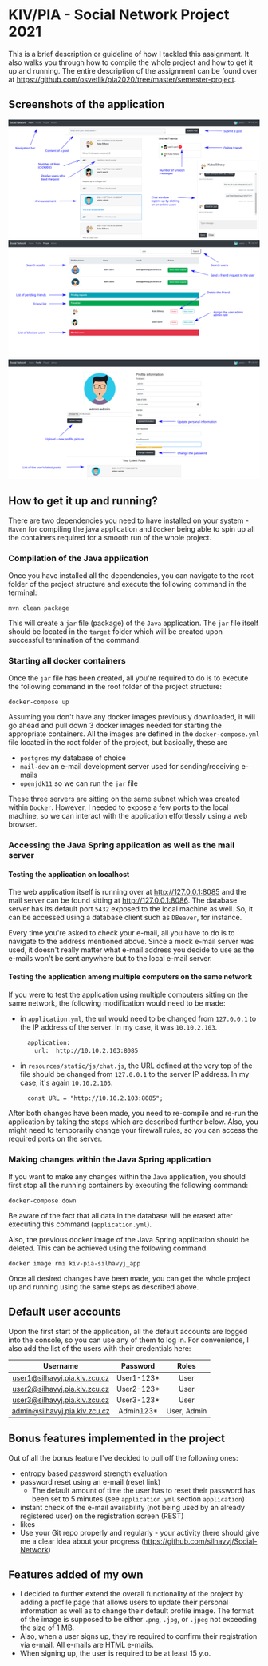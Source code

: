 # KIV/PIA - Social Network Project 2021

This is a brief description or guideline of how I tackled this assignment. It also walks you through how to compile the whole project and how to get it up and running. The entire description of the assignment can be found over at https://github.com/osvetlik/pia2020/tree/master/semester-project.

## Screenshots of the application

![Screenshot](doc/01.svg)
![Screenshot](doc/02.svg)
![Screenshot](doc/03.svg)

## How to get it up and running?

There are two dependencies you need to have installed on your system - `Maven` for compiling the java application and `Docker` being able to spin up all the containers required for a smooth run of the whole project.

### Compilation of the Java application

Once you have installed all the dependencies, you can navigate to the root folder of the project structure and execute the following command in the terminal:

```
mvn clean package
```

This will create a `jar` file (package) of the `Java` application. The `jar` file itself should be located in the `target` folder which will be created upon successful termination of the command.

### Starting all docker containers

Once the `jar` file has been created, all you're required to do is to execute the following command in the root folder of the project structure:

```
docker-compose up
```

Assuming you don't have any docker images previously downloaded, it will go ahead and pull down 3 docker images needed for starting the appropriate containers. All the images are defined in the `docker-compose.yml` file located in the root folder of the project, but basically, these are

- `postgres` my database of choice
- `mail-dev` an e-mail development server used for sending/receiving e-mails
- `openjdk11` so we can run the `jar` file

These three servers are sitting on the same subnet which was created within `Docker`. However, I needed to expose a few ports to the local machine, so we can interact with the application effortlessly using a web browser.

### Accessing the Java Spring application as well as the mail server

#### Testing the application on localhost

The web application itself is running over at http://127.0.0.1:8085 and the mail server can be found sitting at http://127.0.0.1:8086. The database server has its default port `5432` exposed to the local machine as well. So, it can be accessed using a database client such as `DBeaver`, for instance.

Every time you're asked to check your e-mail, all you have to do is to navigate to the address mentioned above. Since a mock e-mail server was used, it doesn't really matter what e-mail address you decide to use as the e-mails won't be sent anywhere but to the local e-mail server.

#### Testing the application among multiple computers on the same network

If you were to test the application using multiple computers sitting on the same network, the following modification would need to be made:

- in `application.yml`, the url would need to be changed from `127.0.0.1` to the IP address of the server. In my case, it was `10.10.2.103`.
  ```
    application:
      url:  http://10.10.2.103:8085
  ```

- in `resources/static/js/chat.js`, the URL defined at the very top of the file should be changed from `127.0.0.1` to the server IP address. In my case, it's again `10.10.2.103`.
  ```
    const URL = "http://10.10.2.103:8085";
  ```

After both changes have been made, you need to re-compile and re-run the application by taking the steps which are described further below. Also, you might need to temporarily change your firewall rules, so you can access the required ports on the server.

### Making changes within the Java Spring application

If you want to make any changes within the `Java` application, you should first stop all the running containers by executing the following command:

```
docker-compose down
```

Be aware of the fact that all data in the database will be erased after executing this command (`application.yml`).

Also, the previous docker image of the Java Spring application should be deleted. This can be achieved using the following command.

```
docker image rmi kiv-pia-silhavyj_app
```

Once all desired changes have been made, you can get the whole project up and running using the same steps as described above. 

## Default user accounts

Upon the first start of the application, all the default accounts are logged into the console, so you can use any of them to log in. For convenience, I also add the list of the users with their credentials here:

| Username | Password | Roles |
| :---: | :---: | :---: |
| user1@silhavyj.pia.kiv.zcu.cz | User1-123*  | User
| user2@silhavyj.pia.kiv.zcu.cz | User2-123*  | User
| user3@silhavyj.pia.kiv.zcu.cz | User3-123*  | User
| admin@silhavyj.pia.kiv.zcu.cz | Admin123*  | User, Admin

## Bonus features implemented in the project

Out of all the bonus feature I've decided to pull off the following ones:

- entropy based password strength evaluation
- password reset using an e-mail (reset link)
  - The default amount of time the user has to reset their password has been set to 5 minutes (see `application.yml` section `application`)
- instant check of the e-mail availability (not being used by an already registered user) on the registration screen (REST)
- likes
- Use your Git repo properly and regularly - your activity there should give me a clear idea about your progress (https://github.com/silhavyj/Social-Network)


## Features added of my own

- I decided to further extend the overall functionality of the project by adding a profile page that allows users to update their personal information as well as to change their default profile image. The format of the image is supposed to be either `.png`, `.jpg`, or `.jpeg` not exceeding the size of 1 MB.
- Also, when a user signs up, they're required to confirm their registration via e-mail. All e-mails are HTML e-mails.
- When signing up, the user is required to be at least 15 y.o.